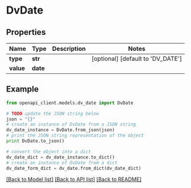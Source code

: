 # DvDate


## Properties

Name | Type | Description | Notes
------------ | ------------- | ------------- | -------------
**type** | **str** |  | [optional] [default to 'DV_DATE']
**value** | **date** |  | 

## Example

```python
from openapi_client.models.dv_date import DvDate

# TODO update the JSON string below
json = "{}"
# create an instance of DvDate from a JSON string
dv_date_instance = DvDate.from_json(json)
# print the JSON string representation of the object
print DvDate.to_json()

# convert the object into a dict
dv_date_dict = dv_date_instance.to_dict()
# create an instance of DvDate from a dict
dv_date_form_dict = dv_date.from_dict(dv_date_dict)
```
[[Back to Model list]](../README.md#documentation-for-models) [[Back to API list]](../README.md#documentation-for-api-endpoints) [[Back to README]](../README.md)


